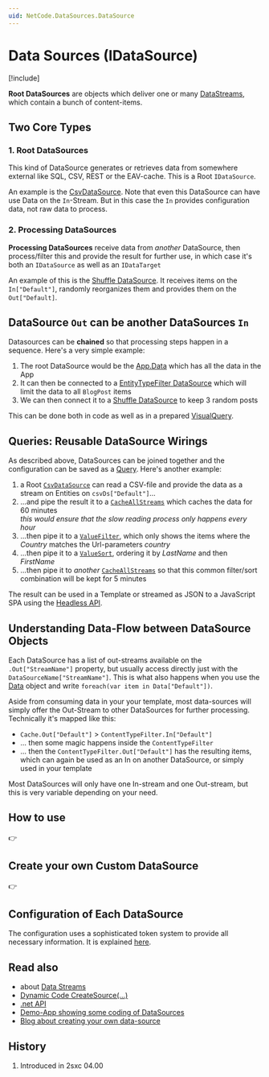 ```yaml
---
uid: NetCode.DataSources.DataSource
---
```


# Data Sources (IDataSource)

[!include[](~/pages/basics/stack/_shared-float-summary.md)]
<style>.context-box-summary .datasource, .context-box-summary .query-datasource { visibility: visible; } </style>

**Root DataSources** are [](xref:ToSic.Eav.DataSources.IDataSource) objects which deliver one or many [DataStreams](xref:ToSic.Eav.DataSources.IDataStream), which contain a bunch of content-items. 

## Two Core Types

### 1. Root DataSources

This kind of DataSource generates or retrieves data from somewhere external like SQL, CSV, REST or the EAV-cache. This is a Root `IDataSource`. 

An example is the [CsvDataSource](xref:ToSic.Eav.DataSources.CsvDataSource). 
Note that even this DataSource can have use Data on the `In`-Stream. 
But in this case the `In` provides configuration data, not raw data to process. 

### 2. Processing DataSources

**Processing DataSources**  receive data from _another_ DataSource, then process/filter this and provide the result for further use, in which case it's both an `IDataSource` as well as an `IDataTarget` 

An example of this is the [Shuffle DataSource](xref:ToSic.Eav.DataSources.Shuffle).
It receives items on the `In["Default"]`, randomly reorganizes them and provides them on the `Out["Default]`.

## DataSource `Out` can be another DataSources `In`

Datasources can be **chained** so that processing steps happen in a sequence. Here's a very simple example:

1. The root DataSource would be the [App.Data](xref:NetCode.DynamicCode.Objects.App.Data) which has all the data in the App
1. It can then be connected to a [EntityTypeFilter DataSource](xref:ToSic.Eav.DataSources.EntityTypeFilter) which will limit the data to all `BlogPost` items
1. We can then connect it to a [Shuffle DataSource](xref:ToSic.Eav.DataSources.Shuffle) to keep 3 random posts

This can be done both in code as well as in a prepared [VisualQuery](xref:Basics.Query.VisualQuery.Index).

## Queries: Reusable DataSource Wirings

As described above, DataSources can be joined together and the configuration can be saved as a [Query](xref:NetCode.DataSources.Query.Index). 
Here's another example:

1. a Root [`CsvDataSource`](xref:ToSic.Eav.DataSources.CsvDataSource) can read a CSV-file and provide the data as a stream on Entities on `csvDs["Default"]`...
2. ...and pipe the result it to a [`CacheAllStreams`](xref:ToSic.Eav.DataSources.Caching.CacheAllStreams) which caches the data for 60 minutes  
    _this would ensure that the slow reading process only happens every hour_
3. ...then pipe it to a [`ValueFilter`](xref:ToSic.Eav.DataSources.ValueFilter), which only shows the items where the _Country_ matches the Url-parameters _country_
4. ...then pipe it to a [`ValueSort`](xref:ToSic.Eav.DataSources.ValueSort), ordering it by _LastName_ and then _FirstName_
5. ...then pipe it to _another_ [`CacheAllStreams`](xref:ToSic.Eav.DataSources.Caching.CacheAllStreams) so that this common filter/sort combination will be kept for 5 minutes

The result can be used in a Template or streamed as JSON to a JavaScript SPA using the [Headless API](xref:WebApi.Headless.Index).

## Understanding Data-Flow between DataSource Objects

Each DataSource has a list of out-streams available on the `.Out["StreamName"]` property, but usually access directly just with the `DataSourceName["StreamName"]`. This is what also happens when you use the [Data](xref:NetCode.DynamicCode.Data) object and write `foreach(var item in Data["Default"])`. 

Aside from consuming data in your your template, most data-sources will simply offer the Out-Stream to other DataSources for further processing. Technically it's mapped like this:

* `Cache.Out["Default"]` > `ContentTypeFilter.In["Default"]`
* ... then some magic happens inside the `ContentTypeFilter`
* ... then the `ContentTypeFilter.Out["Default"]` has the resulting items, which can again be used as an In on another DataSource, or simply used in your template

Most DataSources will only have one In-stream and one Out-stream, but this is very variable depending on your need. 

## How to use

 👉 [](xref:NetCode.DataSources.Use.Index)

## Create your own Custom DataSource

👉 [](xref:NetCode.DataSources.Custom.Index)

## Configuration of Each DataSource

The configuration uses a sophisticated token system to provide all necessary information. It is explained [here](xref:NetCode.DataSources.Custom.Configuration).





## Read also

* about [Data Streams](xref:ToSic.Eav.DataSources.IDataStream)
* [Dynamic Code CreateSource(...)](xref:NetCode.DynamicCode.CreateSource)
* [.net API](xref:ToSic.Sxc.Code.IDynamicCode.CreateSource*)
* [Demo-App showing some coding of DataSources][app-ds-code]
* [Blog about creating your own data-source](xref:Blog.CustomDataSource)


## History

1. Introduced in 2sxc 04.00


[app-ds-code]: http://2sxc.org/en/apps/app/tutorial-use-a-custom-developed-datasource
